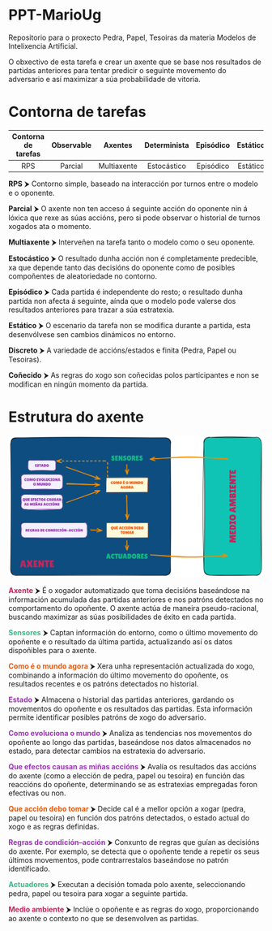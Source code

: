 PPT-MarioUg  
==================  

Repositorio para o proxecto Pedra, Papel, Tesoiras da materia Modelos de Intelixencia Artificial.  

O obxectivo de esta tarefa e crear un axente que se base nos resultados de partidas anteriores para tentar predicir o seguinte movemento do adversario e así maximizar a súa probabilidade de vitoria.  

Contorna de tarefas  
==================  

| **Contorna de tarefas** | **Observable** | **Axentes** | **Determinista** | **Episódico** | **Estático** | **Discreto** | **Coñecido** |  
|:-----------------------:|:--------------:|:-----------:|:----------------:|:-------------:|:------------:|:------------:|:------------:|  
| RPS                    | Parcial        | Multiaxente | Estocástico      | Episódico      | Estático      | Discreto      | Coñecido     |  

**RPS** ⮞ Contorno simple, baseado na interacción por turnos entre o modelo e o oponente.

**Parcial** ⮞ O axente non ten acceso á seguinte acción do oponente nin á lóxica que rexe as súas accións, pero si pode observar o historial de turnos xogados ata o momento.

**Multiaxente** ⮞ Interveñen na tarefa tanto o modelo como o seu oponente.

**Estocástico** ⮞ O resultado dunha acción non é completamente predecible, xa que depende tanto das decisións do oponente como de posibles compoñentes de aleatoriedade no contorno.

**Episódico** ⮞ Cada partida é independente do resto; o resultado dunha partida non afecta á seguinte, aínda que o modelo pode valerse dos resultados anteriores para trazar a súa estratexia.

**Estático** ⮞ O escenario da tarefa non se modifica durante a partida, esta desenvólvese sen cambios dinámicos no entorno.

**Discreto** ⮞ A variedade de accións/estados e finita (Pedra, Papel ou Tesoiras).

**Coñecido** ⮞ As regras do xogo son coñecidas polos participantes e non se modifican en ningún momento da partida.

Estrutura do axente
==================  

![](./img/estrutura_do_axente.png)

**<font color="#C2255C">Axente</font>** ⮞ É o xogador automatizado que toma decisións baseándose na información acumulada das partidas anteriores e nos patróns detectados no comportamento do opoñente. O axente actúa de maneira pseudo-racional, buscando maximizar as súas posibilidades de éxito en cada partida.

**<font color="#38B886">Sensores</font>** ⮞ Captan información do entorno, como o último movemento do opoñente e o resultado da última partida, actualizando así os datos dispoñibles para o axente.

**<font color="#e8590b">Como é o mundo agora</font>** ⮞ Xera unha representación actualizada do xogo, combinando a información do último movemento do opoñente, os resultados recentes e os patróns detectados no historial.

**<font color="#9c36b5">Estado</font>** ⮞ Almacena o historial das partidas anteriores, gardando os movementos do opoñente e os resultados das partidas. Esta información permite identificar posibles patróns de xogo do adversario.

**<font color="#9c36b5">Como evoluciona o mundo</font>** ⮞ Analiza as tendencias nos movementos do opoñente ao longo das partidas, baseándose nos datos almacenados no estado, para detectar cambios na estratexia do adversario.

**<font color="#9c36b5">Que efectos causan as miñas accións</font>**  ⮞ Avalía os resultados das accións do axente (como a elección de pedra, papel ou tesoira) en función das reaccións do opoñente, determinando se as estratexias empregadas foron efectivas ou non.

**<font color="#e8590b">Que acción debo tomar</font>** ⮞ Decide cal é a mellor opción a xogar (pedra, papel ou tesoira) en función dos patróns detectados, o estado actual do xogo e as regras definidas.

**<font color="#9c36b5">Regras de condición–acción</font>** ⮞ Conxunto de regras que guían as decisións do axente. Por exemplo, se detecta que o opoñente tende a repetir os seus últimos movementos, pode contrarrestalos baseándose no patrón identificado.

**<font color="#38B886">Actuadores</font>** ⮞ Executan a decisión tomada polo axente, seleccionando pedra, papel ou tesoira para xogar a seguinte partida.

**<font color="#C2255C">Medio ambiente</font>** ⮞ Inclúe o opoñente e as regras do xogo, proporcionando ao axente o contexto no que se desenvolven as partidas.
